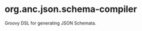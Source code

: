 org.anc.json.schema-compiler
============================

Groovy DSL for generating JSON Schemata.
